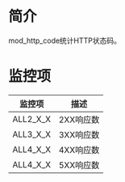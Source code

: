 # 简介

mod_http_code统计HTTP状态码。

# 监控项

| 监控项               | 描述                |
| ------------------- | ------------------- |
| ALL2_X_X            | 2XX响应数            |
| ALL3_X_X            | 3XX响应数            |
| ALL4_X_X            | 4XX响应数            |
| ALL4_X_X            | 5XX响应数            |